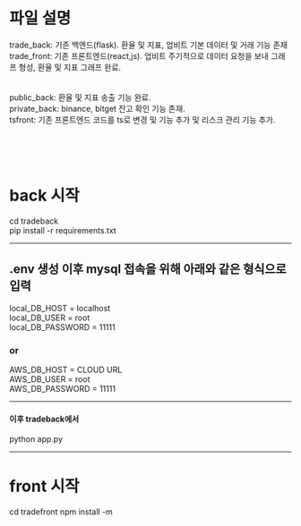 # 파일 설명

trade_back: 기존 백엔드(flask). 환율 및 지표, 업비트 기본 데이터 및 거래 기능 존재<br/>
trade_front: 기존 프론트엔드(react,js). 업비트 주기적으로 데이터 요청을 보내 그래프 형성, 환율 및 지표 그래프 완료.<br/>
<br/>
<br/>
public_back: 환율 및 지표 송출 기능 완료.<br/>
private_back: binance, bitget 잔고 확인 기능 존재.<br/>
tsfront: 기존 프론트엔드 코드를 ts로 변경 및 기능 추가 및 리스크 관리 기능 추가.

<br/>
<br/>
<br/>

# back 시작

cd tradeback</br>
pip install -r requirements.txt</br>

---

## .env 생성 이후 mysql 접속을 위해 아래와 같은 형식으로 입력

local_DB_HOST = localhost</br>
local_DB_USER = root</br>
local_DB_PASSWORD = 11111</br>

### or

AWS_DB_HOST = CLOUD URL</br>
AWS_DB_USER = root</br>
AWS_DB_PASSWORD = 11111</br>

---

#### 이후 tradeback에서

python app.py</br>

---

# front 시작

cd tradefront
npm install -m
